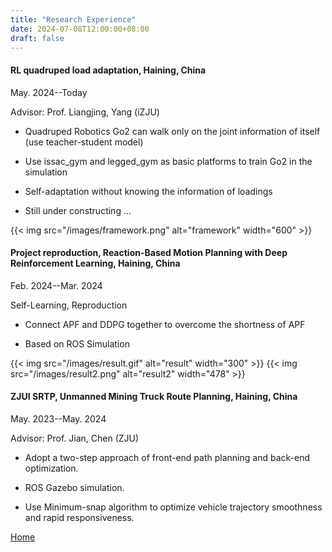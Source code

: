 ```yaml
---
title: "Research Experience"
date: 2024-07-08T12:00:00+08:00
draft: false
---
```


#### RL quadruped load adaptation, Haining, China

May. 2024--Today

Advisor: Prof. Liangjing, Yang (iZJU)

- Quadruped Robotics Go2 can walk only on the joint information of itself (use teacher-student model)

- Use issac_gym and legged_gym as basic platforms to train Go2 in the simulation

- Self-adaptation without knowing the information of loadings

- Still under constructing ...

{{< img src="/images/framework.png" alt="framework" width="600" >}}

#### Project reproduction, Reaction-Based Motion Planning with Deep Reinforcement Learning, Haining, China

Feb. 2024--Mar. 2024

Self-Learning, Reproduction

- Connect APF and DDPG together to overcome the shortness of APF

- Based on ROS Simulation

{{< img src="/images/result.gif" alt="result" width="300" >}} {{< img src="/images/result2.png" alt="result2" width="478" >}}

#### ZJUI SRTP, Unmanned Mining Truck Route Planning, Haining, China 

May. 2023--May. 2024

Advisor: Prof. Jian, Chen (ZJU)

- Adopt a two-step approach of front-end path planning and back-end optimization. 

- ROS Gazebo simulation.

- Use Minimum-snap algorithm to optimize vehicle trajectory smoothness and rapid responsiveness.

[Home](/)